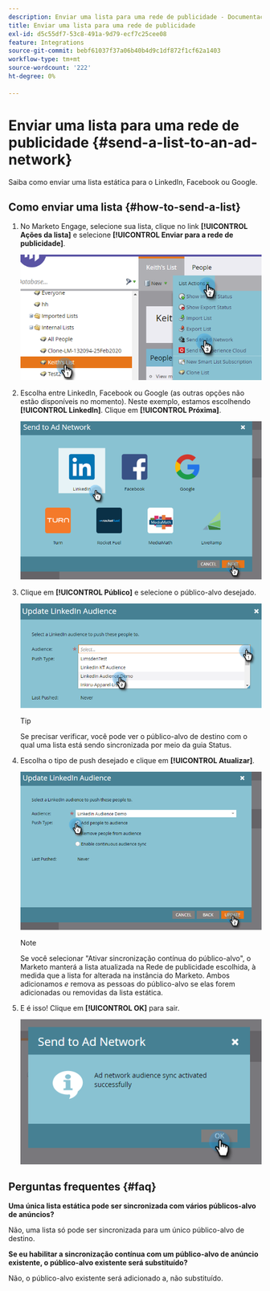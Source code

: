 ```yaml
---
description: Enviar uma lista para uma rede de publicidade - Documentação do Marketo - Documentação do produto
title: Enviar uma lista para uma rede de publicidade
exl-id: d5c55df7-53c8-491a-9d79-ecf7c25cee08
feature: Integrations
source-git-commit: bebf61037f37a06b40b4d9c1df872f1cf62a1403
workflow-type: tm+mt
source-wordcount: '222'
ht-degree: 0%

---
```


# Enviar uma lista para uma rede de publicidade {#send-a-list-to-an-ad-network}

Saiba como enviar uma lista estática para o LinkedIn, Facebook ou Google.

## Como enviar uma lista {#how-to-send-a-list}

1. No Marketo Engage, selecione sua lista, clique no link **[!UICONTROL Ações da lista]** e selecione **[!UICONTROL Enviar para a rede de publicidade]**.

   ![](assets/send-a-list-to-an-ad-network-1.png)

1. Escolha entre LinkedIn, Facebook ou Google (as outras opções não estão disponíveis no momento). Neste exemplo, estamos escolhendo **[!UICONTROL LinkedIn]**. Clique em **[!UICONTROL Próxima]**.

   ![](assets/send-a-list-to-an-ad-network-2.png)

1. Clique em **[!UICONTROL Público]** e selecione o público-alvo desejado.

   ![](assets/send-a-list-to-an-ad-network-3.png)

   >[!TIP]
   >
   >Se precisar verificar, você pode ver o público-alvo de destino com o qual uma lista está sendo sincronizada por meio da guia Status.

1. Escolha o tipo de push desejado e clique em **[!UICONTROL Atualizar]**.

   ![](assets/send-a-list-to-an-ad-network-4.png)

   >[!NOTE]
   >
   >Se você selecionar &quot;Ativar sincronização contínua do público-alvo&quot;, o Marketo manterá a lista atualizada na Rede de publicidade escolhida, à medida que a lista for alterada na instância do Marketo. Ambos adicionamos _e_ remova as pessoas do público-alvo se elas forem adicionadas ou removidas da lista estática.

1. E é isso! Clique em **[!UICONTROL OK]** para sair.

   ![](assets/send-a-list-to-an-ad-network-5.png)

## Perguntas frequentes {#faq}

**Uma única lista estática pode ser sincronizada com vários públicos-alvo de anúncios?**

Não, uma lista só pode ser sincronizada para um único público-alvo de destino.

**Se eu habilitar a sincronização contínua com um público-alvo de anúncio existente, o público-alvo existente será substituído?**

Não, o público-alvo existente será adicionado a, não substituído.
